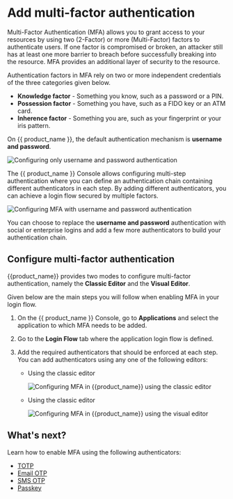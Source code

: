 # Add multi-factor authentication

Multi-Factor Authentication (MFA) allows you to grant access to your resources by using two (2-Factor) or more (Multi-Factor) factors to authenticate users. If one factor is compromised or broken, an attacker still has at least one more barrier to breach before successfully breaking into the resource. MFA provides an additional layer of security to the resource.

Authentication factors in MFA rely on two or more independent credentials of the three categories given below.

- **Knowledge factor**  - Something you know, such as a password or a PIN.
- **Possession factor** - Something you have, such as a FIDO key or an ATM card.
- **Inherence factor**  - Something you are, such as your fingerprint or your iris pattern.

On {{ product_name }}, the default authentication mechanism is **username and password**.

![Configuring only username and password authentication]({{base_path}}/assets/img/guides/mfa/one-factor-auth.png)

The {{ product_name }} Console allows configuring multi-step authentication where you can define an authentication chain containing different authenticators in each step. By adding different authenticators, you can achieve a login flow secured by multiple factors.

![Configuring MFA with username and password authentication]({{base_path}}/assets/img/guides/mfa/mfa-config.png)

You can choose to replace the **username and password** authentication with social or enterprise logins and add a few more authenticators to build your authentication chain.

## Configure multi-factor authentication

{{product_name}} provides two modes to configure multi-factor authentication, namely the **Classic Editor** and the **Visual Editor**.

Given below are the main steps you will follow when enabling MFA in your login flow.

1. On the {{ product_name }} Console, go to **Applications** and select the application to which MFA needs to be added.

2. Go to the **Login Flow** tab where the application login flow is defined.

3. Add the required authenticators that should be enforced at each step. You can add authenticators using any one of the following editors:

    - Using the classic editor

        ![Configuring MFA in {{product_name}} using the classic editor]({{base_path}}/assets/img/guides/mfa/add-mfa-authenticator.png)

    - Using the classic editor

        ![Configuring MFA in {{product_name}} using the visual editor]({{base_path}}/assets/img/guides/mfa/add-mfa-authenticator-visual-editor.png)

## What's next?

Learn how to enable MFA using the following authenticators:

- [TOTP]({{base_path}}/guides/authentication/mfa/add-totp-login/)
- [Email OTP]({{base_path}}/guides/authentication/mfa/add-emailotp-login/)
- [SMS OTP]({{base_path}}/guides/authentication/mfa/add-smsotp-login/)
- [Passkey]({{base_path}}/guides/authentication/mfa/add-passkey-login/)